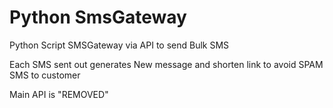 # Python SmsGateway

Python Script SMSGateway via API to send Bulk SMS

Each SMS sent out generates New  message and shorten link to avoid SPAM SMS to customer

Main API is "REMOVED"
